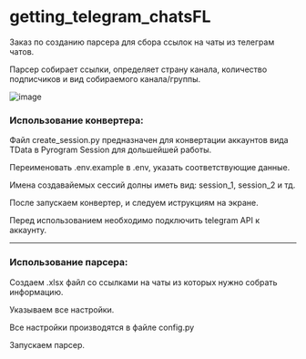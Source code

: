 # getting_telegram_chatsFL

Заказ по созданию парсера для сбора ссылок на чаты из телеграм чатов.

Парсер собирает ссылки, определяет страну канала, количество подписчиков и вид собираемого канала/группы.

![image](https://github.com/pulivilizator/getting_telegram_chatsFL/assets/112427972/7dc9404f-9df0-4876-aafc-44b6a6521040)


### Использование конвертера:

Файл create_session.py предназначен для конвертации аккаунтов вида TData в Pyrogram Session для дольшейшей работы.

Переименовать .env.example в .env, указать соответствующие данные.

Имена создавайемых сессий долны иметь вид: session_1, session_2 и тд.

После запускаем конвертер, и следуем иструкциям на экране.

Перед использованием необходимо подключить telegram API к аккаунту.

---

### Использование парсера:

Создаем .xlsx файл со ссылками на чаты из которых нужно собрать информацию.

Указываем все настройки.

Все настройки производятся в файле config.py

Запускаем парсер.



